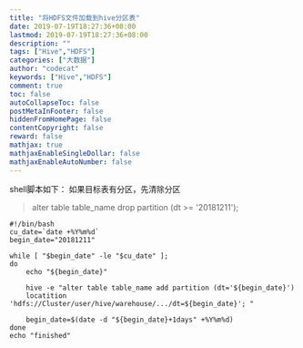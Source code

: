```yaml
---
title: "将HDFS文件加载到hive分区表"
date: 2019-07-19T18:27:36+08:00
lastmod: 2019-07-19T18:27:36+08:00
description: ""
tags: ["Hive","HDFS"]
categories: ["大数据"]
author: "codecat"
keywords: ["Hive","HDFS"]
comment: true
toc: false
autoCollapseToc: false
postMetaInFooter: false
hiddenFromHomePage: false
contentCopyright: false
reward: false
mathjax: true
mathjaxEnableSingleDollar: false
mathjaxEnableAutoNumber: false
---
```


shell脚本如下：
如果目标表有分区，先清除分区

> alter table table_name drop partition (dt >= '20181211');

```
#!/bin/bash
cu_date=`date +%Y%m%d`
begin_date="20181211"

while [ "$begin_date" -le "$cu_date" ];
do
	echo "${begin_date}"
	
	hive -e "alter table table_name add partition (dt='${begin_date}') 
	locatition 'hdfs://Cluster/user/hive/warehouse/.../dt=${begin_date}'; "
	
	begin_date=$(date -d "${begin_date}+1days" +%Y%m%d)
done
echo "finished"
```
